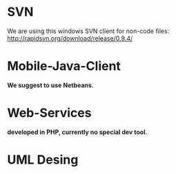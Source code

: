 # SVN #
We are using this windows SVN client for non-code files:
http://rapidsvn.org/download/release/0.9.4/


# Mobile-Java-Client #
**We suggest to use Netbeans.**

# Web-Services #
**developed in PHP, currently no special dev tool.**

# UML Desing #
